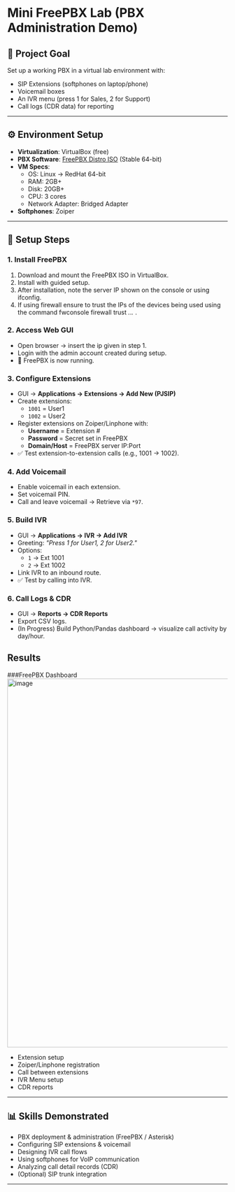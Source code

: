 # Mini FreePBX Lab (PBX Administration Demo)

## 🎯 Project Goal
Set up a working PBX in a virtual lab environment with:
- SIP Extensions (softphones on laptop/phone)
- Voicemail boxes
- An IVR menu (press 1 for Sales, 2 for Support)
- Call logs (CDR data) for reporting

---

## ⚙️ Environment Setup
- **Virtualization**: VirtualBox (free)  
- **PBX Software**: [FreePBX Distro ISO](https://www.freepbx.org/downloads/) (Stable 64-bit)  
- **VM Specs**:
  - OS: Linux → RedHat 64-bit
  - RAM: 2GB+
  - Disk: 20GB+
  - CPU: 3 cores
  - Network Adapter: Bridged Adapter
- **Softphones**: Zoiper 

---

## 🚀 Setup Steps

### 1. Install FreePBX
1. Download and mount the FreePBX ISO in VirtualBox.  
2. Install with guided setup.  
3. After installation, note the server IP shown on the console or using ifconfig.
4. If using firewall ensure to trust the IPs of the devices being used using the command fwconsole firewall trust *.*.*.* .

### 2. Access Web GUI
- Open browser → insert the ip given in step 1.  
- Login with the admin account created during setup.  
- 🎉 FreePBX is now running.

### 3. Configure Extensions
- GUI → **Applications → Extensions → Add New (PJSIP)**  
- Create extensions:
  - `1001` = User1
  - `1002` = User2  
- Register extensions on Zoiper/Linphone with:
  - **Username** = Extension #
  - **Password** = Secret set in FreePBX
  - **Domain/Host** = FreePBX server IP:Port  
- ✅ Test extension-to-extension calls (e.g., 1001 → 1002).

### 4. Add Voicemail
- Enable voicemail in each extension.  
- Set voicemail PIN.  
- Call and leave voicemail → Retrieve via `*97`.

### 5. Build IVR
- GUI → **Applications → IVR → Add IVR**  
- Greeting: *"Press 1 for User1, 2 for User2."*  
- Options:
  - `1` → Ext 1001
  - `2` → Ext 1002  
- Link IVR to an inbound route.  
- ✅ Test by calling into IVR.

### 6. Call Logs & CDR
- GUI → **Reports → CDR Reports**  
- Export CSV logs.  
- (In Progress) Build Python/Pandas dashboard → visualize call activity by day/hour.


## Results
###FreePBX Dashboard
<img width="1868" height="843" alt="image" src="https://github.com/user-attachments/assets/2fd775d4-c93a-429d-8dee-1d335e97df4f" />

- Extension setup  
- Zoiper/Linphone registration  
- Call between extensions  
- IVR Menu setup  
- CDR reports  

---

## 📊 Skills Demonstrated
- PBX deployment & administration (FreePBX / Asterisk)  
- Configuring SIP extensions & voicemail  
- Designing IVR call flows  
- Using softphones for VoIP communication  
- Analyzing call detail records (CDR)  
- (Optional) SIP trunk integration  

---
